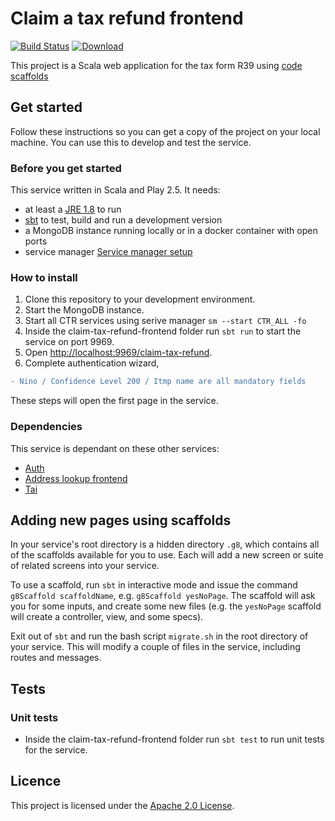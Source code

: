 # Claim a tax refund frontend
[![Build Status](https://travis-ci.org/hmrc/claim-tax-refund-frontend.svg)](https://travis-ci.org/hmrc/claim-tax-refund-frontend) [ ![Download](https://api.bintray.com/packages/hmrc/releases/claim-tax-refund-frontend/images/download.svg) ](https://bintray.com/hmrc/releases/claim-tax-refund-frontend/_latestVersion)

This project is a Scala web application for the tax form R39 using [code scaffolds](https://github.com/hmrc/hmrc-frontend-scaffold.g8)

## Get started

Follow these instructions so you can get a copy of the project on your local machine.  You can use this to develop and test the service.

### Before you get started

This service written in Scala and Play 2.5.  It needs:

- at least a [JRE 1.8](http://www.oracle.com/technetwork/java/javase/downloads/index.html) to run
- [sbt](https://www.scala-sbt.org/) to test, build and run a development version
- a MongoDB instance running locally or in a docker container with open ports
- service manager [Service manager setup](https://confluence.tools.tax.service.gov.uk/display/DTRG/04+Service+Manager+Setup)

### How to install

1. Clone this repository to your development environment.
2. Start the MongoDB instance.
3. Start all CTR services using serive manager `sm --start CTR_ALL -fo`
4. Inside the claim-tax-refund-frontend folder run `sbt run` to start the service on port 9969.
5. Open [http://localhost:9969/claim-tax-refund](http://localhost:9969/claim-tax-refund).
6. Complete authentication wizard, 
```diff
- Nino / Confidence Level 200 / Itmp name are all mandatory fields
```

These steps will open the first page in the service.

### Dependencies

This service is dependant on these other services:
- [Auth](https://github.com/hmrc/auth)
- [Address lookup frontend](https://github.com/hmrc/address-lookup-frontend)
- [Tai](https://github.com/hmrc/tai)

## Adding new pages using scaffolds

In your service's root directory is a hidden directory `.g8`, which contains all of the scaffolds available for you to use.  Each will add a new screen or suite of related screens into your service.

To use a scaffold, run `sbt` in interactive mode and issue the command `g8Scaffold scaffoldName`, e.g. `g8Scaffold yesNoPage`.  The scaffold will ask you for some inputs, and create some new files (e.g. the `yesNoPage` scaffold will create a controller, view, and some specs).

Exit out of `sbt` and run the bash script `migrate.sh` in the root directory of your service.  This will modify a couple of files in the service, including routes and messages.

## Tests

### Unit tests

- Inside the claim-tax-refund-frontend folder run `sbt test` to run unit tests for the service.

## Licence

This project is licensed under the [Apache 2.0 License](LICENSE).

